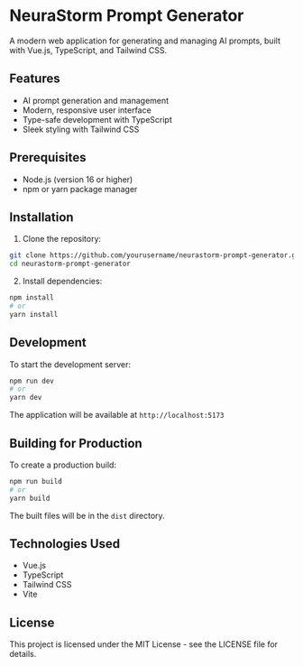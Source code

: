 # NeuraStorm Prompt Generator

A modern web application for generating and managing AI prompts, built with Vue.js, TypeScript, and Tailwind CSS.

## Features

- AI prompt generation and management
- Modern, responsive user interface
- Type-safe development with TypeScript
- Sleek styling with Tailwind CSS

## Prerequisites

- Node.js (version 16 or higher)
- npm or yarn package manager

## Installation

1. Clone the repository:
```bash
git clone https://github.com/yourusername/neurastorm-prompt-generator.git
cd neurastorm-prompt-generator
```

2. Install dependencies:
```bash
npm install
# or
yarn install
```

## Development

To start the development server:

```bash
npm run dev
# or
yarn dev
```

The application will be available at `http://localhost:5173`

## Building for Production

To create a production build:

```bash
npm run build
# or
yarn build
```

The built files will be in the `dist` directory.

## Technologies Used

- Vue.js
- TypeScript
- Tailwind CSS
- Vite

## License

This project is licensed under the MIT License - see the LICENSE file for details.